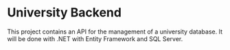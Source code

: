 # University Backend
This project contains an API for the management of a university database.
It will be done with .NET with Entity Framework and SQL Server.
